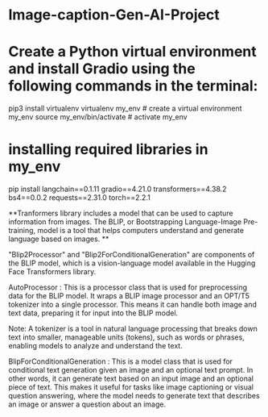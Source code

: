 # Image-caption-Gen-AI-Project

# Create a Python virtual environment and install Gradio using the following commands in the terminal:
pip3 install virtualenv 
virtualenv my_env # create a virtual environment my_env
source my_env/bin/activate # activate my_env

# installing required libraries in my_env
pip install langchain==0.1.11 gradio==4.21.0 transformers==4.38.2 bs4==0.0.2 requests==2.31.0 torch==2.2.1

**Tranformers library includes a model that can be used to capture information from images. The BLIP, or Bootstrapping Language-Image Pre-training, model is a tool that helps computers understand and generate language based on images. **


"Blip2Processor" and "Blip2ForConditionalGeneration" are components of the BLIP model, which is a vision-language model available in the Hugging Face Transformers library.

AutoProcessor : This is a processor class that is used for preprocessing data for the BLIP model. It wraps a BLIP image processor and an OPT/T5 tokenizer into a single processor. This means it can handle both image and text data, preparing it for input into the BLIP model.

Note: A tokenizer is a tool in natural language processing that breaks down text into smaller, manageable units (tokens), such as words or phrases, enabling models to analyze and understand the text.

BlipForConditionalGeneration : This is a model class that is used for conditional text generation given an image and an optional text prompt. In other words, it can generate text based on an input image and an optional piece of text. This makes it useful for tasks like image captioning or visual question answering, where the model needs to generate text that describes an image or answer a question about an image.
